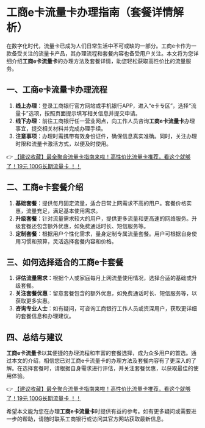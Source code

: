 # 工商e卡流量卡办理指南（套餐详情解析）

在数字化时代，流量卡已成为人们日常生活中不可或缺的一部分。工商e卡作为一款备受关注的流量卡产品，其办理流程和套餐内容也备受用户关注。本文将为您详细介绍**工商e卡流量卡**的办理方法及套餐详情，助您轻松获取高性价比的流量服务。

## 一、工商e卡流量卡办理流程

1. **线上办理**：登录工商银行官方网站或手机银行APP，进入“e卡专区”，选择“流量卡”选项，按照页面提示填写相关信息并提交申请。
2. **线下办理**：前往工商银行任一营业网点，向工作人员咨询**工商e卡流量卡**办理事宜，提交相关材料并完成办理手续。
3. **注意事项**：办理时需携带有效身份证件，确保信息真实准确。同时，关注办理时限和流量卡激活方式，以便及时使用。

👉 [【建议收藏】最全聚合流量卡指南来啦！高性价比流量卡推荐，看这个就够了！19元 100G长期流量卡 ！！](https://bit.ly/Liuliangka)

## 二、工商e卡套餐介绍

1. **基础套餐**：提供每月固定流量，适合日常上网需求不高的用户。套餐价格实惠，流量充足，满足基本使用需求。
2. **升级套餐**：针对流量需求较大的用户，提供更多流量和更高速的网络服务。升级套餐还包含额外优惠，如免费通话时长、短信服务等。
3. **定制套餐**：根据用户个性化需求，量身定制专属流量套餐。用户可根据自身使用习惯和预算，灵活选择套餐内容和价格。

## 三、如何选择适合的工商e卡套餐

1. **评估流量需求**：根据个人或家庭每月上网流量使用情况，选择合适的基础或升级套餐。
2. **关注套餐优惠**：留意套餐包含的额外优惠，如免费通话时长、短信服务等，以获取更多实惠。
3. **咨询专业人士**：如有疑问，可咨询工商银行工作人员或资深用户，获取更详细的套餐信息和办理建议。

## 四、总结与建议

**工商e卡流量卡**以其便捷的办理流程和丰富的套餐选择，成为众多用户的首选。通过本文的介绍，相信您已对工商e卡流量卡的办理方法及套餐内容有了更深入的了解。在选择套餐时，请根据自身需求进行评估，并关注套餐优惠，以获取最佳的使用体验。

👉 [【建议收藏】最全聚合流量卡指南来啦！高性价比流量卡推荐，看这个就够了！19元 100G长期流量卡 ！！](https://bit.ly/Liuliangka)

希望本文能为您在办理**工商e卡流量卡**时提供有益的参考。如有更多疑问或需要进一步的帮助，请随时联系工商银行或访问其官方网站获取最新信息。